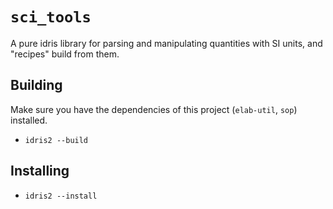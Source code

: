 # `sci_tools`
A pure idris library for parsing and manipulating quantities with SI units, and
"recipes" build from them.

## Building
Make sure you have the dependencies of this project (`elab-util`, `sop`) installed.

- `idris2 --build`

## Installing
- `idris2 --install`
